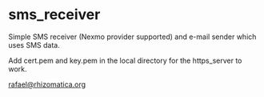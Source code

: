 # sms_receiver


Simple SMS receiver (Nexmo provider supported) and e-mail sender which uses SMS
data.

Add cert.pem and key.pem in the local directory for the https_server to work.

rafael@rhizomatica.org
